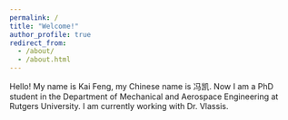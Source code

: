 ```yaml
---
permalink: /
title: "Welcome!"
author_profile: true
redirect_from: 
  - /about/
  - /about.html
---
```

Hello! My name is Kai Feng, my Chinese name is 冯凯. Now I am a PhD student in the Department of Mechanical and Aerospace Engineering at Rutgers University. I am currently working with Dr. Vlassis.
